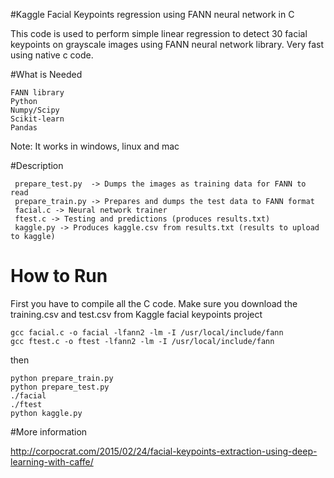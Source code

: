 #Kaggle Facial Keypoints regression using FANN neural network in C

This code is used to perform simple linear regression to detect 30 facial keypoints on grayscale images using FANN neural network library. Very fast using native c code. 

#What is Needed
```
FANN library
Python
Numpy/Scipy
Scikit-learn
Pandas
```
Note: It works in windows, linux and mac

#Description 
```
 prepare_test.py  -> Dumps the images as training data for FANN to read
 prepare_train.py -> Prepares and dumps the test data to FANN format
 facial.c -> Neural network trainer
 ftest.c -> Testing and predictions (produces results.txt)
 kaggle.py -> Produces kaggle.csv from results.txt (results to upload to kaggle)
```
# How to Run

First you have to compile all the C code. Make sure you download the training.csv and test.csv from Kaggle facial keypoints project
```
gcc facial.c -o facial -lfann2 -lm -I /usr/local/include/fann
gcc ftest.c -o ftest -lfann2 -lm -I /usr/local/include/fann
```
then
```
python prepare_train.py
python prepare_test.py
./facial
./ftest
python kaggle.py
```

#More information

http://corpocrat.com/2015/02/24/facial-keypoints-extraction-using-deep-learning-with-caffe/
